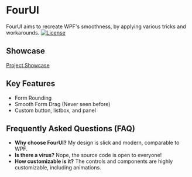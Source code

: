 # FourUI
FourUI aims to recreate WPF's smoothness, by applying various tricks and workarounds.
[![License](https://img.shields.io/badge/license-MIT-blue.svg)](https://opensource.org/licenses/MIT)

## Showcase
[Project Showcase](https://cdn.discordapp.com/attachments/1092846734817898656/1128026303254233279/2023-07-10_20-12-25.mp4)

## Key Features
- Form Rounding
- Smooth Form Drag (Never seen before)
- Custom button, listbox, and panel

## Frequently Asked Questions (FAQ)
- **Why choose FourUI?** 
  My design is slick and modern, comparable to WPF.
- **Is there a virus?** 
  Nope, the source code is open to everyone!
- **How customizable is it?** 
  The controls and components are highly customizable, including animations.
